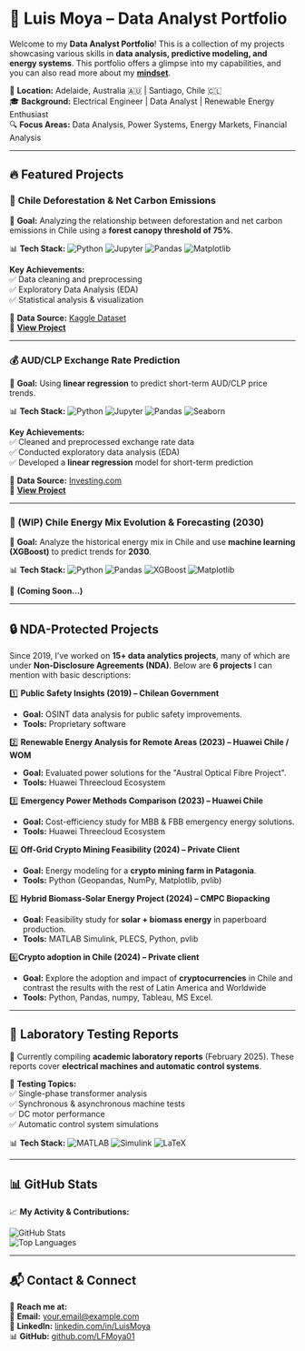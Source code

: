 # 🚀 Luis Moya – Data Analyst Portfolio  

Welcome to my **Data Analyst Portfolio**! This is a collection of my projects showcasing various skills in **data analysis, predictive modeling, and energy systems**. This portfolio offers a glimpse into my capabilities, and you can also read more about my **[mindset](https://github.com/LFMoya01/Luis-s_portfolio/blob/main/My%20mindset)**.  

📍 **Location:** Adelaide, Australia 🇦🇺 | Santiago, Chile 🇨🇱  
🎓 **Background:** Electrical Engineer | Data Analyst | Renewable Energy Enthusiast  
🔍 **Focus Areas:** Data Analysis, Power Systems, Energy Markets, Financial Analysis  

---

## 🔥 Featured Projects  

### 🌳 **Chile Deforestation & Net Carbon Emissions**  
📌 **Goal:** Analyzing the relationship between deforestation and net carbon emissions in Chile using a **forest canopy threshold of 75%**.  

📊 **Tech Stack:** ![Python](https://img.shields.io/badge/Python-3.11-blue?logo=python) ![Jupyter](https://img.shields.io/badge/Jupyter-Notebook-orange?logo=jupyter) ![Pandas](https://img.shields.io/badge/Pandas-Data--Analysis-blue?logo=pandas) ![Matplotlib](https://img.shields.io/badge/Matplotlib-Visualization-yellow?logo=matplotlib)  

**Key Achievements:**  
✅ Data cleaning and preprocessing  
✅ Exploratory Data Analysis (EDA)  
✅ Statistical analysis & visualization  

🔗 **Data Source:** [Kaggle Dataset](https://www.kaggle.com/datasets/karnikakapoor/global-forest-data-2001-2022)  
📂 **[View Project](https://github.com/LFMoya01/Luis-s_portfolio/blob/c42681d9fb2a463e30dfe5324dc883e29bc7918d/Deforestation.ipynb)**  

---

### 💰 **AUD/CLP Exchange Rate Prediction**  
📌 **Goal:** Using **linear regression** to predict short-term AUD/CLP price trends.  

📊 **Tech Stack:** ![Python](https://img.shields.io/badge/Python-3.11-blue?logo=python) ![Jupyter](https://img.shields.io/badge/Jupyter-Notebook-orange?logo=jupyter) ![Pandas](https://img.shields.io/badge/Pandas-Data--Processing-blue?logo=pandas) ![Seaborn](https://img.shields.io/badge/Seaborn-Visualization-blue?logo=seaborn)  

**Key Achievements:**  
✅ Cleaned and preprocessed exchange rate data  
✅ Conducted exploratory data analysis (EDA)  
✅ Developed a **linear regression** model for short-term prediction  

🔗 **Data Source:** [Investing.com](https://www.investing.com/currencies/aud-clp-historical-data)  
📂 **[View Project](https://github.com/LFMoya01/Luis-s_portfolio/blob/5c39a2aa48a7811e27be416194e265d2b7660c00/Cosas/CLPAUDEstimation.py)**  

---

### 🔌 **(WIP) Chile Energy Mix Evolution & Forecasting (2030)**  
📌 **Goal:** Analyze the historical energy mix in Chile and use **machine learning (XGBoost)** to predict trends for **2030**.  

📊 **Tech Stack:** ![Python](https://img.shields.io/badge/Python-3.11-blue?logo=python) ![Pandas](https://img.shields.io/badge/Pandas-Data--Processing-blue?logo=pandas) ![XGBoost](https://img.shields.io/badge/XGBoost-Machine--Learning-red?logo=xgboost) ![Matplotlib](https://img.shields.io/badge/Matplotlib-Visualization-yellow?logo=matplotlib)  

📂 **(Coming Soon...)**  

---

## 🔒 NDA-Protected Projects  

Since 2019, I’ve worked on **15+ data analytics projects**, many of which are under **Non-Disclosure Agreements (NDA)**. Below are **6 projects** I can mention with basic descriptions:  

1️⃣ **Public Safety Insights (2019) – Chilean Government**  
   - **Goal:** OSINT data analysis for public safety improvements.  
   - **Tools:** Proprietary software  

2️⃣ **Renewable Energy Analysis for Remote Areas (2023) – Huawei Chile / WOM**  
   - **Goal:** Evaluated power solutions for the "Austral Optical Fibre Project".  
   - **Tools:** Huawei Threecloud Ecosystem  

3️⃣ **Emergency Power Methods Comparison (2023) – Huawei Chile**  
   - **Goal:** Cost-efficiency study for MBB & FBB emergency energy solutions.  
   - **Tools:** Huawei Threecloud Ecosystem  

4️⃣ **Off-Grid Crypto Mining Feasibility (2024) – Private Client**  
   - **Goal:** Energy modeling for a **crypto mining farm in Patagonia**.  
   - **Tools:** Python (Geopandas, NumPy, Matplotlib, pvlib)  

5️⃣ **Hybrid Biomass-Solar Energy Project (2024) – CMPC Biopacking**  
   - **Goal:** Feasibility study for **solar + biomass energy** in paperboard production.  
   - **Tools:** MATLAB Simulink, PLECS, Python, pvlib
     
6️⃣**Crypto adoption in Chile (2024) – Private client**  
   - **Goal:** Explore the adoption and impact of **cryptocurrencies** in Chile and contrast the results with the rest of Latin America and Worldwide
   - **Tools:** Python, Pandas, numpy, Tableau, MS Excel.
---

## 🧪 Laboratory Testing Reports  

📌 Currently compiling **academic laboratory reports** (February 2025). These reports cover **electrical machines and automatic control systems**.  

🔬 **Testing Topics:**  
✅ Single-phase transformer analysis  
✅ Synchronous & asynchronous machine tests  
✅ DC motor performance  
✅ Automatic control system simulations  

📊 **Tech Stack:** ![MATLAB](https://img.shields.io/badge/MATLAB-Simulations-blue?logo=matlab) ![Simulink](https://img.shields.io/badge/Simulink-Control--Systems-green?logo=simulink) ![LaTeX](https://img.shields.io/badge/LaTeX-Reports-blue?logo=latex)  

---

## 📊 GitHub Stats  

📈 **My Activity & Contributions:**  

![GitHub Stats](https://github-readme-stats.vercel.app/api?username=LFMoya01&show_icons=true&theme=dark)  
![Top Languages](https://github-readme-stats.vercel.app/api/top-langs/?username=LFMoya01&layout=compact&theme=dark)  

---

## 📬 Contact & Connect  

📌 **Reach me at:**  
📧 **Email:** [your.email@example.com](mailto:your.email@example.com)  
💼 **LinkedIn:** [linkedin.com/in/LuisMoya](https://www.linkedin.com/in/LuisMoya)  
📊 **GitHub:** [github.com/LFMoya01](https://github.com/LFMoya01)  
